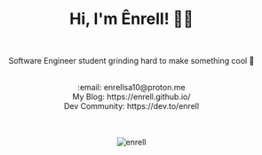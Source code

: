 <div align="center">
 <p align="center">
  <div>
    <h1>Hi, I'm Ênrell! 👋👋 </h1> <br>
    <p>Software Engineer student grinding hard to make something cool 🚀 </p> <br>
    :email:	enrellsa10@proton.me <br>
<!--     :art: Portfolio: https://enrell.vercel.app <br> -->
          My Blog: https://enrell.github.io/ <br>
          Dev Community: https://dev.to/enrell <br>

  </div>
  <div>
   <br>
   <br>
      <p><img align="center" src="https://github-readme-stats.vercel.app/api/top-langs?username=enrell&show_icons=true&locale=en&layout=compact" alt="enrell" /></p>
  </div>
</p>
</div>
